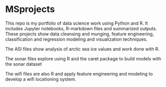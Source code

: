 # MSprojects
This repo is my portfolio of data science work using Python and R. It includes Jupyter notebooks, R-markdown files and summarized outputs. These projects show data cleansing and munging, feature engineering, classification and regression modeling and visualization techniques. 

The ASI files show analysis of arctic sea ice values and work done with R.

The sonar files explore using R and the caret package to build models with the sonar dataset

The wifi files are also R and apply feature engineering and modeling to develop a wifi locationing system.
